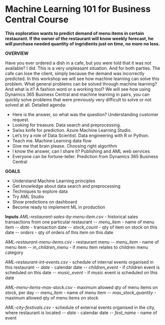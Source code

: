# Machine Learning 101 for Business Central Course

<b>This exploration wants to predict demand of menu items in certain restaurant. If the owner of the restaurant will know weekly forecast, he will purchase needed quantity of ingridients just on time, no more no less.</b>

<b>OVERVIEW</b>

Have you ever ordered a dish in a cafe, but you were told that it was not available?
I did. This is a very unpleasant situation. And for both parties.
The cafe can lose the client, simply because the demand was incorrectly predicted.
In this workshop we will see how machine learning can solve this problem. What general problems can be solved through machine learning? And what is it? A fashion word or a working tool?
We will see how using Dynamics 365 Business Central and machine learning in pairs, you can quickly solve problems that were previously very difficult to solve or not solved at all.
Detailed agenda:
- Here is the answer, so what was the question? Understanding customer request.
- Looking for treasure. Data search and preprocessing.
- Swiss knife for prediction. Azure Machine Learning Studio.
- Let’s try a role of Data Scientist. Data engineering with R or Python.
- Teach me. Machine Learning data flow
- Give me that brain please. Choosing right algorithm
- I know the answer, can I share it? Publishing and AML web services
- Everyone can be fortune-teller. Prediction from Dynamics 365 Business Central

<b>GOALS</b>
- Understand Machine Learning principles
- Get knowledge about data search and preprocessing
- Techniques to explore data
- Try AML Studio
- Show predictions on dashboard
- Become ready to implement ML in production

<b>Inputs</b>
*AML-restaurant-sales-by-menu-item.csv* - historical sales transactions from one particular restaurant
-- *menu_item* - name of menu item
-- *date* - transaction date
-- *stock_count* - qty of item on stock on this date
-- *orders* - qty of orders of this item on this date

*AML-restaurant-menu-items.csv* - restaurant menu
-- *menu_item* - name of menu item
-- *in_children_menu* - if menu item relates to children menu category

*AML-restaurant-int-events.csv* - schedule of internal events organised in this restaurant
-- *date* - calendar date 
-- *children_event* - if children event is scheduled on this date
-- *music_event* - if music event is scheduled on this date

*AML-menu-items-max-stock.csv* - maximum allowed qty of menu items on stock, per day
-- *menu_item* - name of menu item
-- *max_stock_quantity* - maximum allowed qty of menu items on stock

*AML-city-festivals.csv* - schedule of external events organised in the city, where restaurant is located
-- *date* - calendar date
-- *fest_name* - name of event
